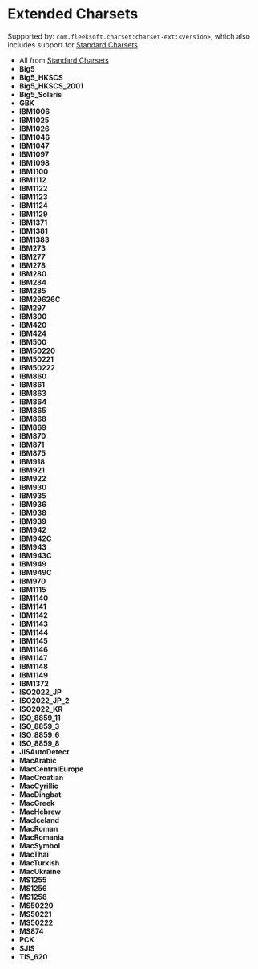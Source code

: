# Extended Charsets
Supported by: `com.fleeksoft.charset:charset-ext:<version>`, which also includes support for [Standard Charsets](STANDARD_CHARSETS.md) 

- All from [Standard Charsets](STANDARD_CHARSETS.md)
- **Big5**
- **Big5_HKSCS**
- **Big5_HKSCS_2001**
- **Big5_Solaris**
- **GBK**
- **IBM1006**
- **IBM1025**
- **IBM1026**
- **IBM1046**
- **IBM1047**
- **IBM1097**
- **IBM1098**
- **IBM1100**
- **IBM1112**
- **IBM1122**
- **IBM1123**
- **IBM1124**
- **IBM1129**
- **IBM1371**
- **IBM1381**
- **IBM1383**
- **IBM273**
- **IBM277**
- **IBM278**
- **IBM280**
- **IBM284**
- **IBM285**
- **IBM29626C**
- **IBM297**
- **IBM300**
- **IBM420**
- **IBM424**
- **IBM500**
- **IBM50220**
- **IBM50221**
- **IBM50222**
- **IBM860**
- **IBM861**
- **IBM863**
- **IBM864**
- **IBM865**
- **IBM868**
- **IBM869**
- **IBM870**
- **IBM871**
- **IBM875**
- **IBM918**
- **IBM921**
- **IBM922**
- **IBM930**
- **IBM935**
- **IBM936**
- **IBM938**
- **IBM939**
- **IBM942**
- **IBM942C**
- **IBM943**
- **IBM943C**
- **IBM949**
- **IBM949C**
- **IBM970**
- **IBM1115**
- **IBM1140**
- **IBM1141**
- **IBM1142**
- **IBM1143**
- **IBM1144**
- **IBM1145**
- **IBM1146**
- **IBM1147**
- **IBM1148**
- **IBM1149**
- **IBM1372**
- **ISO2022_JP**
- **ISO2022_JP_2**
- **ISO2022_KR**
- **ISO_8859_11**
- **ISO_8859_3**
- **ISO_8859_6**
- **ISO_8859_8**
- **JISAutoDetect**
- **MacArabic**
- **MacCentralEurope**
- **MacCroatian**
- **MacCyrillic**
- **MacDingbat**
- **MacGreek**
- **MacHebrew**
- **MacIceland**
- **MacRoman**
- **MacRomania**
- **MacSymbol**
- **MacThai**
- **MacTurkish**
- **MacUkraine**
- **MS1255**
- **MS1256**
- **MS1258**
- **MS50220**
- **MS50221**
- **MS50222**
- **MS874**
- **PCK**
- **SJIS**
- **TIS_620**